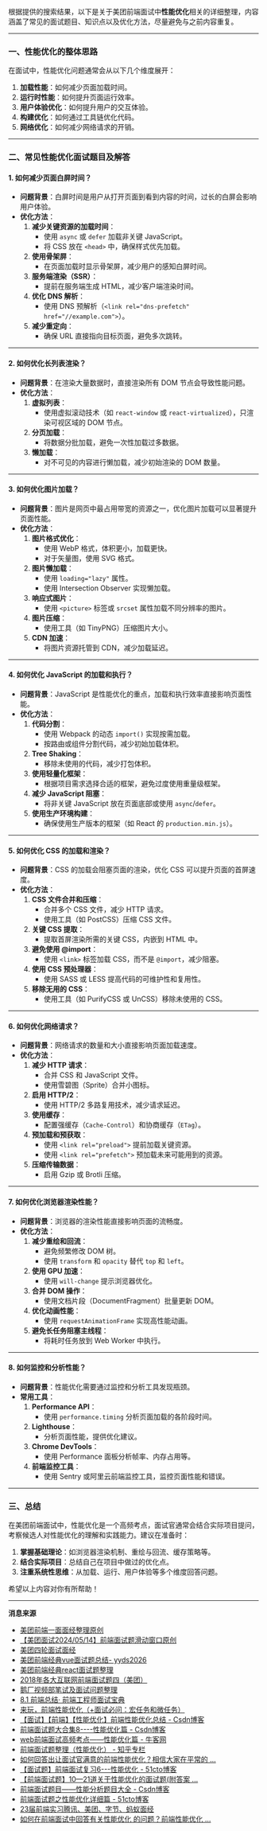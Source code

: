 根据提供的搜索结果，以下是关于美团前端面试中**性能优化**相关的详细整理，内容涵盖了常见的面试题目、知识点以及优化方法，尽量避免与之前内容重复。

---

### 一、性能优化的整体思路
在面试中，性能优化问题通常会从以下几个维度展开：
1. **加载性能**：如何减少页面加载时间。
2. **运行时性能**：如何提升页面运行效率。
3. **用户体验优化**：如何提升用户的交互体验。
4. **构建优化**：如何通过工具链优化代码。
5. **网络优化**：如何减少网络请求的开销。

---

### 二、常见性能优化面试题目及解答

#### 1. **如何减少页面白屏时间？**
- **问题背景**：白屏时间是用户从打开页面到看到内容的时间，过长的白屏会影响用户体验。
- **优化方法**：
  1. **减少关键资源的加载时间**：
     - 使用 `async` 或 `defer` 加载非关键 JavaScript。
     - 将 CSS 放在 `<head>` 中，确保样式优先加载。
  2. **使用骨架屏**：
     - 在页面加载时显示骨架屏，减少用户的感知白屏时间。
  3. **服务端渲染（SSR）**：
     - 提前在服务端生成 HTML，减少客户端渲染时间。
  4. **优化 DNS 解析**：
     - 使用 DNS 预解析（`<link rel="dns-prefetch" href="//example.com">`）。
  5. **减少重定向**：
     - 确保 URL 直接指向目标页面，避免多次跳转。

---

#### 2. **如何优化长列表渲染？**
- **问题背景**：在渲染大量数据时，直接渲染所有 DOM 节点会导致性能问题。
- **优化方法**：
  1. **虚拟列表**：
     - 使用虚拟滚动技术（如 `react-window` 或 `react-virtualized`），只渲染可视区域的 DOM 节点。
  2. **分页加载**：
     - 将数据分批加载，避免一次性加载过多数据。
  3. **懒加载**：
     - 对不可见的内容进行懒加载，减少初始渲染的 DOM 数量。

---

#### 3. **如何优化图片加载？**
- **问题背景**：图片是网页中最占用带宽的资源之一，优化图片加载可以显著提升页面性能。
- **优化方法**：
  1. **图片格式优化**：
     - 使用 WebP 格式，体积更小，加载更快。
     - 对于矢量图，使用 SVG 格式。
  2. **图片懒加载**：
     - 使用 `loading="lazy"` 属性。
     - 使用 Intersection Observer 实现懒加载。
  3. **响应式图片**：
     - 使用 `<picture>` 标签或 `srcset` 属性加载不同分辨率的图片。
  4. **图片压缩**：
     - 使用工具（如 TinyPNG）压缩图片大小。
  5. **CDN 加速**：
     - 将图片资源托管到 CDN，减少加载延迟。

---

#### 4. **如何优化 JavaScript 的加载和执行？**
- **问题背景**：JavaScript 是性能优化的重点，加载和执行效率直接影响页面性能。
- **优化方法**：
  1. **代码分割**：
     - 使用 Webpack 的动态 `import()` 实现按需加载。
     - 按路由或组件分割代码，减少初始加载体积。
  2. **Tree Shaking**：
     - 移除未使用的代码，减少打包体积。
  3. **使用轻量化框架**：
     - 根据项目需求选择合适的框架，避免过度使用重量级框架。
  4. **减少 JavaScript 阻塞**：
     - 将非关键 JavaScript 放在页面底部或使用 `async`/`defer`。
  5. **使用生产环境构建**：
     - 确保使用生产版本的框架（如 React 的 `production.min.js`）。

---

#### 5. **如何优化 CSS 的加载和渲染？**
- **问题背景**：CSS 的加载会阻塞页面的渲染，优化 CSS 可以提升页面的首屏速度。
- **优化方法**：
  1. **CSS 文件合并和压缩**：
     - 合并多个 CSS 文件，减少 HTTP 请求。
     - 使用工具（如 PostCSS）压缩 CSS 文件。
  2. **关键 CSS 提取**：
     - 提取首屏渲染所需的关键 CSS，内嵌到 HTML 中。
  3. **避免使用 @import**：
     - 使用 `<link>` 标签加载 CSS，而不是 `@import`，减少阻塞。
  4. **使用 CSS 预处理器**：
     - 使用 SASS 或 LESS 提高代码的可维护性和复用性。
  5. **移除无用的 CSS**：
     - 使用工具（如 PurifyCSS 或 UnCSS）移除未使用的 CSS。

---

#### 6. **如何优化网络请求？**
- **问题背景**：网络请求的数量和大小直接影响页面加载速度。
- **优化方法**：
  1. **减少 HTTP 请求**：
     - 合并 CSS 和 JavaScript 文件。
     - 使用雪碧图（Sprite）合并小图标。
  2. **启用 HTTP/2**：
     - 使用 HTTP/2 多路复用技术，减少请求延迟。
  3. **使用缓存**：
     - 配置强缓存（`Cache-Control`）和协商缓存（`ETag`）。
  4. **预加载和预获取**：
     - 使用 `<link rel="preload">` 提前加载关键资源。
     - 使用 `<link rel="prefetch">` 预加载未来可能用到的资源。
  5. **压缩传输数据**：
     - 启用 Gzip 或 Brotli 压缩。

---

#### 7. **如何优化浏览器渲染性能？**
- **问题背景**：浏览器的渲染性能直接影响页面的流畅度。
- **优化方法**：
  1. **减少重绘和回流**：
     - 避免频繁修改 DOM 树。
     - 使用 `transform` 和 `opacity` 替代 `top` 和 `left`。
  2. **使用 GPU 加速**：
     - 使用 `will-change` 提示浏览器优化。
  3. **合并 DOM 操作**：
     - 使用文档片段（DocumentFragment）批量更新 DOM。
  4. **优化动画性能**：
     - 使用 `requestAnimationFrame` 实现高性能动画。
  5. **避免长任务阻塞主线程**：
     - 将耗时任务放到 Web Worker 中执行。

---

#### 8. **如何监控和分析性能？**
- **问题背景**：性能优化需要通过监控和分析工具发现瓶颈。
- **常用工具**：
  1. **Performance API**：
     - 使用 `performance.timing` 分析页面加载的各阶段时间。
  2. **Lighthouse**：
     - 分析页面性能，提供优化建议。
  3. **Chrome DevTools**：
     - 使用 Performance 面板分析帧率、内存占用等。
  4. **前端监控工具**：
     - 使用 Sentry 或阿里云前端监控工具，监控页面性能和错误。

---

### 三、总结
在美团前端面试中，性能优化是一个高频考点，面试官通常会结合实际项目提问，考察候选人对性能优化的理解和实践能力。建议在准备时：
1. **掌握基础理论**：如浏览器渲染机制、重绘与回流、缓存策略等。
2. **结合实际项目**：总结自己在项目中做过的优化点。
3. **注重系统性思维**：从加载、运行、用户体验等多个维度回答问题。

希望以上内容对你有所帮助！

---
**消息来源**
- [美团前端一面面经整理原创](https://blog.csdn.net/qq_20470063/article/details/133152119)
- [【美团面试2024/05/14】前端面试题滑动窗口原创](https://blog.csdn.net/Lipn_/article/details/138871873)
- [美团四轮面试面经](https://juejin.cn/post/7008844599816880159)
- [美团前端经典vue面试题总结- yyds2026](https://www.cnblogs.com/yyds2026/p/17169698.html)
- [美团前端经典react面试题整理](https://www.cnblogs.com/xiatianweidao/p/17162946.html)
- [2018年各大互联网前端面试题四（美团）](https://developer.aliyun.com/article/1370538)
- [鹅厂视频部笔试及面试问题整理](https://juejin.cn/post/6844903624066203661)
- [8.1 前端总结· 前端工程师面试宝典](https://fecommunity.github.io/front-end-interview/%E6%80%BB%E7%BB%93/1.%E5%89%8D%E7%AB%AF%E6%80%BB%E7%BB%93.html)
- [来玩，前端性能优化（+面试必问：宏任务和微任务）](https://developer.aliyun.com/article/1175125)
- [【面试】【前端】【性能优化】前端性能优化总结 - Csdn博客](https://blog.csdn.net/qq_59344127/article/details/145326964)
- [前端面试题大合集8----性能优化篇 - Csdn博客](https://blog.csdn.net/qq_35770417/article/details/139274372)
- [web前端面试高频考点——性能优化篇 - 牛客网](https://www.nowcoder.com/discuss/393172587877072896)
- [前端面试题整理（性能优化） - 知乎专栏](https://zhuanlan.zhihu.com/p/639624376)
- [如何回答出让面试官满意的前端性能优化？相信大家在平常的 ...](https://juejin.cn/post/7280831651084681251)
- [【面试题】前端面试复习6---性能优化 - 51cto博客](https://blog.51cto.com/u_14627797/8102466)
- [【前端面试题】10—21道关于性能优化的面试题(附答案 ...](https://blog.51cto.com/u_15809510/5833494)
- [前端面试题目——性能分析题目大全 - Csdn博客](https://blog.csdn.net/m0_55049655/article/details/144415623)
- [前端面试题之性能优化详细篇 - 51cto博客](https://blog.51cto.com/u_15897447/5912629)
- [23届前端实习腾讯、美团、字节、蚂蚁面经](https://www.nowcoder.com/discuss/353159419414388736)
- [如何在前端面试中回答有关性能优化 的问题？前端性能优化 ...](https://juejin.cn/post/7428216743166902284)
